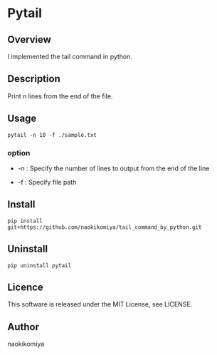 # Pytail

## Overview

I implemented the tail command in python.

## Description

Print n lines from the end of the file.

## Usage

`pytail -n 10 -f ./sample.txt`

### option

- -n : Specify the number of lines to output from the end of the line

- -f : Specify file path

## Install

`pip install git+https://github.com/naokikomiya/tail_command_by_python.git`

## Uninstall

`pip uninstall pytail`

## Licence

This software is released under the MIT License, see LICENSE.

## Author

naokikomiya
